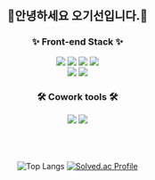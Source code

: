 <div align ="center">
    <div>
        <h2>
          안녕하세요 오기선입니다.👏
        </h2>
    <div>
      <h3> ✨ Front-end Stack ✨</h3>  
      <div>
        <img src="https://img.shields.io/badge/HTML5-E34F26?style=for-the-badge&logo=html5&logoColor=white"/>
        <img src="https://img.shields.io/badge/CSS-239120?&style=for-the-badge&logo=css3&logoColor=white"/>
        <img src="https://img.shields.io/badge/JavaScript-F7DF1E?style=for-the-badge&logo=JavaScript&logoColor=white"/>
        <img src="https://img.shields.io/badge/TypeScript-007ACC?style=for-the-badge&logo=typescript&logoColor=white"/>
      </div>
    </div>
  <div>
    <img src="https://img.shields.io/badge/React-20232A?style=for-the-badge&logo=react&logoColor=61DAFB"/>
    <img src="https://img.shields.io/badge/Vue.js-35495E?style=for-the-badge&logo=vue.js&logoColor=4FC08D"/>
  </div>
    <div>
      <h3> 🛠 Cowork tools 🛠 </h3>
      <div>
        <img src="https://img.shields.io/badge/GitHub-100000?style=for-the-badge&logo=github&logoColor=white"/>
        <img src="https://img.shields.io/badge/Figma-F24E1E?style=for-the-badge&logo=figma&logoColor=white"/>
      </div>
    </div>
    </br>
    </br>
    </br>
     <div>
    <div>
        
  ![Top Langs](https://github-readme-stats.vercel.app/api/top-langs/?username=gisun55555&layout=compact)
  [![Solved.ac Profile](http://mazassumnida.wtf/api/v2/generate_badge?boj=pakox123)](https://solved.ac/pakox123/)
  


      
  </div>
</div>
